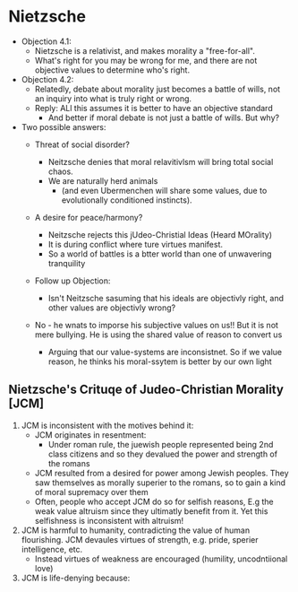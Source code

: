 Nietzsche
=========
- Objection 4.1:
    * Nietzsche is a relativist, and makes morality a "free-for-all".
    * What's right for you may be wrong for me, and there are not objective values to determine who's right.
- Objection 4.2:
    * Relatedly, debate about morality just becomes a battle of wills, not an inquiry into what is truly right or wrong.
    * Reply: ALl this assumes it is better to have an objective standard
        - And better if moral debate is not just a battle of wills. But why?
- Two possible answers:
    * Threat of social disorder?
        - Neitzsche denies that moral relavitivlsm will bring total social chaos.
        - We are naturally herd animals
            * (and even Ubermenchen will share some values, due to evolutionally conditioned instincts).
    * A desire for peace/harmony?
        - Neitzsche rejects this jUdeo-Christial Ideas (Heard MOrality)
        - It is during conflict where ture virtues manifest.
        - So a world of battles is a btter world than one of unwavering tranquility
    * Follow up Objection:
        * Isn't Neitzsche sasuming that his ideals are objectivly right, and other values are objectivly wrong?

    * No - he wnats to imporse his subjective values on us!! But it is not mere bullying. He is using the shared value of reason to convert us
        - Arguing that our value-systems are inconsistnet. So if we value reason, he thinks his moral-ssytem is better by our own light

Nietzsche's Crituqe of Judeo-Christian Morality [JCM]
-----------------------------------------------------
1. JCM is inconsistent with the motives behind it:
    - JCM originates in resentment:
        * Under roman rule, the juewish people represented being 2nd class citizens and so they devalued the power and strength of the romans
    - JCM resulted from a desired for power among Jewish peoples. They saw themselves as morally superier to the romans, so to gain a kind of moral supremacy over them
    - Often, people who accept JCM do so for selfish reasons, E.g the weak value altruism since they ultimatly benefit from it. Yet this selfishness is inconsistent with altruism!
2. JCM is harmful to humanity, contradicting the value of human flourishing. JCM devaules virtues of strength, e.g. pride, sperier intelligence, etc.
    * Instead virtues of weakness are encouraged (humility, uncodntiional love)
3. JCM is life-denying because:
    
